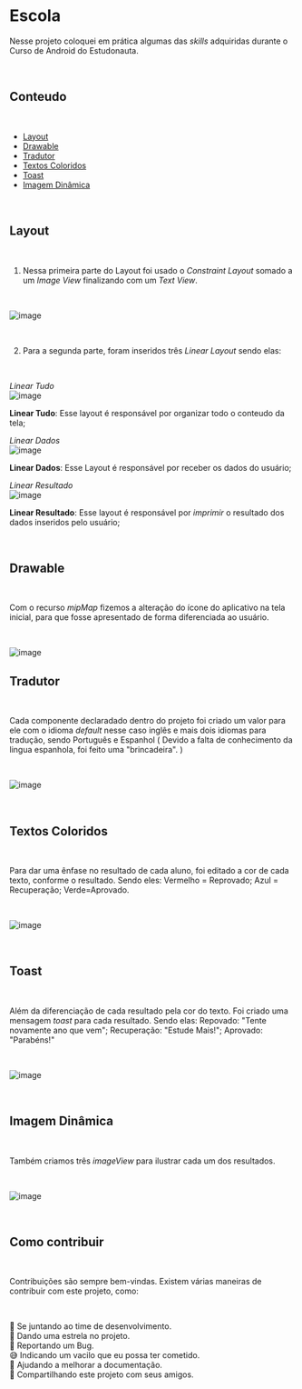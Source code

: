# Escola

Nesse projeto coloquei em prática algumas das _skills_ adquiridas durante o Curso de Android do Estudonauta.


<br />

## Conteudo
<br />

- [Layout](#layout)
- [Drawable](#drawable)
- [Tradutor](#tradutor)
- [Textos Coloridos](#Textos_Coloridos)
- [Toast](#toast)
- [Imagem Dinâmica](#Imagem_Dinâmica)


<br />

## Layout
<br />

1) Nessa primeira parte do Layout foi usado o _Constraint Layout_ somado a um _Image View_ finalizando com um _Text View_.

<br />

![image](https://user-images.githubusercontent.com/77402918/117448814-942bbb00-af15-11eb-8e7a-e61ed80cc237.png)

<br />

2) Para a segunda parte, foram inseridos três _Linear Layout_ sendo elas: 

<br />

_Linear Tudo_<br />![image](https://user-images.githubusercontent.com/77402918/117449466-65621480-af16-11eb-8dc5-6b26f0de1e92.png)
<br />

**Linear Tudo**: Esse layout é responsável por organizar todo o conteudo da tela;

_Linear Dados_<br />![image](https://user-images.githubusercontent.com/77402918/117449521-7ad73e80-af16-11eb-9b76-50f8aecd8129.png)
<br />

**Linear Dados**: Esse Layout é responsável por receber os dados do usuário;

_Linear Resultado_<br />![image](https://user-images.githubusercontent.com/77402918/117449834-d0abe680-af16-11eb-8d84-7453a697a50d.png)
<br />

**Linear Resultado**: Esse layout é responsável por _imprimir_ o resultado dos dados inseridos pelo usuário;

<br />

## Drawable

<br />

Com o recurso _mipMap_ fizemos a alteração do ícone do aplicativo na tela inicial, para que fosse apresentado de forma diferenciada ao usuário.

<br />


![image](https://user-images.githubusercontent.com/77402918/117495918-a248fe00-af4c-11eb-8dda-22132f77145e.png)

## Tradutor

<br />

Cada componente declaradado dentro do projeto foi criado um valor para ele com o idioma _default_ nesse caso inglês e mais dois idiomas para tradução, sendo Português e Espanhol ( Devido a falta de conhecimento da lingua espanhola, foi feito uma "brincadeira". )

<br />

![image](https://user-images.githubusercontent.com/77402918/117496661-be996a80-af4d-11eb-8f05-278cc9a23f7b.png)

<br />

## Textos Coloridos

<br />

Para dar uma ênfase no resultado de cada aluno, foi editado a cor de cada texto, conforme o resultado. Sendo eles: Vermelho = Reprovado; Azul = Recuperação; Verde=Aprovado.

<br />

![image](https://user-images.githubusercontent.com/77402918/117497727-3ae07d80-af4f-11eb-9c0c-8a857e7ecc19.png)

<br />

## Toast

<br />

Além da diferenciação de cada resultado pela cor do texto. Foi criado uma mensagem _toast_ para cada resultado. Sendo elas: Repovado: "Tente novamente ano que vem"; Recuperação: "Estude Mais!"; Aprovado: "Parabéns!"

<br />

![image](https://user-images.githubusercontent.com/77402918/117497773-4a5fc680-af4f-11eb-9302-ea53801e2481.png)

<br />

## Imagem Dinâmica

<br />

Também criamos três _imageView_ para ilustrar cada um dos resultados.

<br />

![image](https://user-images.githubusercontent.com/77402918/117497826-5ba8d300-af4f-11eb-87cd-cbd602d65683.png)

<br />

## Como contribuir

<br />

Contribuições são sempre bem-vindas. Existem várias maneiras de contribuir com este projeto, como:

<br />

💪 Se juntando ao time de desenvolvimento.<br/>
🌟 Dando uma estrela no projeto.<br/>
🐛 Reportando um Bug.<br/>
😅 Indicando um vacilo que eu possa ter cometido.<br/>
📄 Ajudando a melhorar a documentação.<br/>
🚀 Compartilhando este projeto com seus amigos.<br/>



